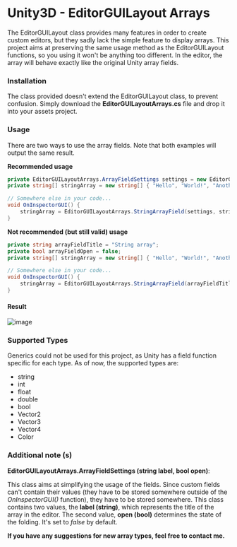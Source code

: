 # Unity3D - EditorGUILayout Arrays
The EditorGUILayout class provides many features in order to create custom editors, but they sadly lack the simple feature to display arrays. This project aims at preserving the same usage method as the EditorGUILayout functions, so you using it won't be anything too different. In the editor, the array will behave exactly like the original Unity array fields.

### Installation
The class provided doesn't extend the EditorGUILayout class, to prevent confusion. Simply download the **EditorGUILayoutArrays.cs** file and drop it into your assets project.

### Usage
There are two ways to use the array fields. Note that both examples will output the same result.

**Recommended usage**
```csharp
private EditorGUILayoutArrays.ArrayFieldSettings settings = new EditorGUILayoutArrays.ArrayFieldSettings("String array");
private string[] stringArray = new string[] { "Hello", "World!", "Another", "Unoriginal", "Catchphrase" };

// Somewhere else in your code...
void OnInspectorGUI() {
    stringArray = EditorGUILayoutArrays.StringArrayField(settings, stringArray);
}
```

**Not recommended (but still valid) usage**
```csharp
private string arrayFieldTitle = "String array";
private bool arrayFieldOpen = false;
private string[] stringArray = new string[] { "Hello", "World!", "Another", "Unoriginal", "Catchphrase" };

// Somewhere else in your code...
void OnInspectorGUI() {
    stringArray = EditorGUILayoutArrays.StringArrayField(arrayFieldTitle, ref arrayFieldOpen, stringArray);
}
```

#### Result
![image](http://i.imgur.com/jTMB8A3.png)

### Supported Types
Generics could not be used for this project, as Unity has a field function specific for each type. As of now, the supported types are:

- string
- int
- float
- double
- bool
- Vector2
- Vector3
- Vector4
- Color

### Additional note (s)

**EditorGUILayoutArrays.ArrayFieldSettings (string label, bool open)**:

This class aims at simplifying the usage of the fields. Since custom fields can't contain their values (they have to be stored somewhere outside of the *OnInspectorGUI()* function), they have to be stored somewhere. This class contains two values, the **label (string)**, which represents the title of the array in the editor. The second value, **open (bool)** determines the state of the folding. It's set to *false* by default.

**If you have any suggestions for new array types, feel free to contact me.**
